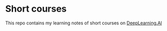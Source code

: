 # Short courses 

This repo contains my learning notes of short courses on [DeepLearning.AI](https://www.deeplearning.ai/short-courses/)